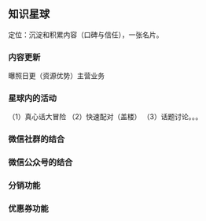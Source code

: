 ## 知识星球
定位：沉淀和积累内容（口碑与信任），一张名片。

### 内容更新
曝照日更（资源优势）主营业务
### 星球内的活动
（1）真心话大冒险
（2）快速配对（盖楼）
（3）话题讨论。。。

### 微信社群的结合

### 微信公众号的结合

### 分销功能

### 优惠券功能


<!--stackedit_data:
eyJoaXN0b3J5IjpbMjg2MTcxOTcwLC0yMDc3MTY2MTU5LDc0OD
I2MzM3NSwtMjA4ODc0NjYxMl19
-->